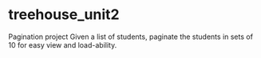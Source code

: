 # treehouse_unit2
 Pagination project
    Given a list of students, paginate the students in sets of 10 for easy view and load-ability.
